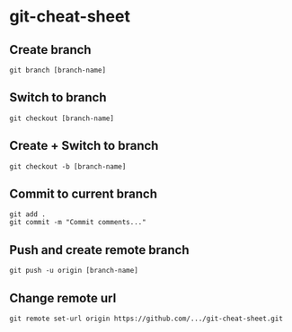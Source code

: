 # git-cheat-sheet

## Create branch
```
git branch [branch-name]
```

## Switch to branch
```
git checkout [branch-name]
```

## Create + Switch to branch
```
git checkout -b [branch-name]
```

## Commit to current branch
```
git add .
git commit -m "Commit comments..."
```

## Push and create remote branch
```
git push -u origin [branch-name]
```

## Change remote url
```
git remote set-url origin https://github.com/.../git-cheat-sheet.git
```

